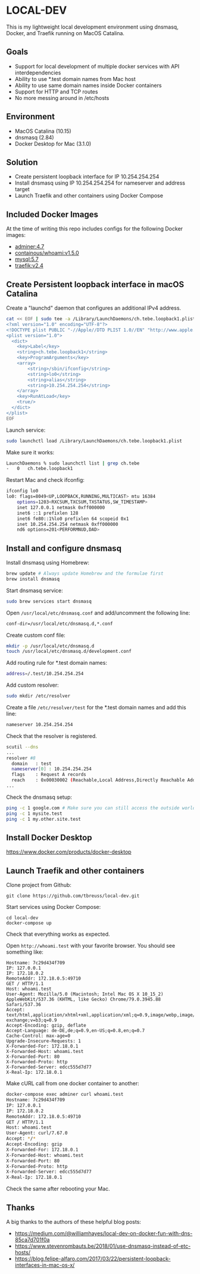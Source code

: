 # LOCAL-DEV

This is my lightweight local development environment using dnsmasq, Docker, and Traefik running on MacOS Catalina.


## Goals

- Support for local development of multiple docker services with API interdependencies
- Ability to use *.test domain names from Mac host
- Ability to use same domain names inside Docker containers
- Support for HTTP and TCP routes 
- No more messing around in /etc/hosts


## Environment

- MacOS Catalina (10.15)
- dnsmasq (2.84)
- Docker Desktop for Mac (3.1.0)


## Solution

- Create persistent loopback interface for IP 10.254.254.254
- Install dnsmasq using IP 10.254.254.254 for nameserver and address target
- Launch Traefik and other containers using Docker Compose


## Included Docker Images

At the time of writing this repo includes configs for the following Docker images:

- [adminer:4.7](https://hub.docker.com/_/adminer)
- [containous/whoami:v1.5.0](https://hub.docker.com/r/containous/whoami)
- [mysql:5.7](https://hub.docker.com/_/mysql)
- [traefik:v2.4](https://hub.docker.com/_/traefik)


## Create Persistent loopback interface in macOS Catalina

Create a "launchd" daemon that configures an additional IPv4 address.

~~~bash
cat << EOF | sudo tee -a /Library/LaunchDaemons/ch.tebe.loopback1.plist
<?xml version="1.0" encoding="UTF-8"?>
<!DOCTYPE plist PUBLIC "-//Apple//DTD PLIST 1.0//EN" "http://www.apple.com/DTDs/PropertyList-1.0.dtd">
<plist version="1.0">
  <dict>
    <key>Label</key>
    <string>ch.tebe.loopback1</string>
    <key>ProgramArguments</key>
    <array>
        <string>/sbin/ifconfig</string>
        <string>lo0</string>
        <string>alias</string>
        <string>10.254.254.254</string>
    </array>
    <key>RunAtLoad</key>
    <true/>
  </dict>
</plist>
EOF
~~~

Launch service:

~~~bash
sudo launchctl load /Library/LaunchDaemons/ch.tebe.loopback1.plist
~~~

Make sure it works:

~~~bash
LaunchDaemons % sudo launchctl list | grep ch.tebe
-	0	ch.tebe.loopback1
~~~

Restart Mac and check ifconfig:

~~~bash
ifconfig lo0
lo0: flags=8049<UP,LOOPBACK,RUNNING,MULTICAST> mtu 16384
	options=1203<RXCSUM,TXCSUM,TXSTATUS,SW_TIMESTAMP>
	inet 127.0.0.1 netmask 0xff000000
	inet6 ::1 prefixlen 128
	inet6 fe80::1%lo0 prefixlen 64 scopeid 0x1
	inet 10.254.254.254 netmask 0xff000000
	nd6 options=201<PERFORMNUD,DAD>
~~~


## Install and configure dnsmasq

Install dnsmasq using Homebrew:

~~~bash
brew update # Always update Homebrew and the formulae first
brew install dnsmasq
~~~

Start dnsmasq service:

~~~bash
sudo brew services start dnsmasq
~~~

Open `/usr/local/etc/dnsmasq.conf` and add/uncomment the following line:

~~~bash
conf-dir=/usr/local/etc/dnsmasq.d,*.conf
~~~

Create custom conf file:

~~~bash
mkdir -p /usr/local/etc/dnsmasq.d
touch /usr/local/etc/dnsmasq.d/development.conf
~~~

Add routing rule for *.test domain names:

~~~bash
address=/.test/10.254.254.254 
~~~

Add custom resolver:

~~~bash
sudo mkdir /etc/resolver
~~~

Create a file `/etc/resolver/test` for the *.test domain names and add this line:

~~~bash
nameserver 10.254.254.254
~~~

Check that the resolver is registered.

~~~bash
scutil --dns
...
resolver #8
  domain   : test
  nameserver[0] : 10.254.254.254
  flags    : Request A records
  reach    : 0x00030002 (Reachable,Local Address,Directly Reachable Address)
...  
~~~

Check the dnsmasq setup:

~~~bash
ping -c 1 google.com # Make sure you can still access the outside world! 
ping -c 1 mysite.test
ping -c 1 my.other.site.test
~~~


## Install Docker Desktop

<https://www.docker.com/products/docker-desktop>


## Launch Traefik and other containers

Clone project from Github:

~~~
git clone https://github.com/tbreuss/local-dev.git
~~~

Start services using Docker Compose:

~~~
cd local-dev
docker-compose up
~~~

Check that everything works as expected.

Open `http://whoami.test` with your favorite browser. 
You should see something like:

~~~text
Hostname: 7c29d434f709
IP: 127.0.0.1
IP: 172.18.0.2
RemoteAddr: 172.18.0.5:49710
GET / HTTP/1.1
Host: whoami.test
User-Agent: Mozilla/5.0 (Macintosh; Intel Mac OS X 10_15_2) AppleWebKit/537.36 (KHTML, like Gecko) Chrome/79.0.3945.88 Safari/537.36
Accept: text/html,application/xhtml+xml,application/xml;q=0.9,image/webp,image/apng,*/*;q=0.8,application/signed-exchange;v=b3;q=0.9
Accept-Encoding: gzip, deflate
Accept-Language: de-DE,de;q=0.9,en-US;q=0.8,en;q=0.7
Cache-Control: max-age=0
Upgrade-Insecure-Requests: 1
X-Forwarded-For: 172.18.0.1
X-Forwarded-Host: whoami.test
X-Forwarded-Port: 80
X-Forwarded-Proto: http
X-Forwarded-Server: edcc555d7d77
X-Real-Ip: 172.18.0.1
~~~

Make cURL call from one docker container to another:

~~~bash
docker-compose exec adminer curl whoami.test
Hostname: 7c29d434f709
IP: 127.0.0.1
IP: 172.18.0.2
RemoteAddr: 172.18.0.5:49710
GET / HTTP/1.1
Host: whoami.test
User-Agent: curl/7.67.0
Accept: */*
Accept-Encoding: gzip
X-Forwarded-For: 172.18.0.1
X-Forwarded-Host: whoami.test
X-Forwarded-Port: 80
X-Forwarded-Proto: http
X-Forwarded-Server: edcc555d7d77
X-Real-Ip: 172.18.0.1
~~~
 
Check the same after rebooting your Mac.


## Thanks

A big thanks to the authors of these helpful blog posts: 

- <https://medium.com/@williamhayes/local-dev-on-docker-fun-with-dns-85ca7d701f0a>
- <https://www.stevenrombauts.be/2018/01/use-dnsmasq-instead-of-etc-hosts/>
- <https://blog.felipe-alfaro.com/2017/03/22/persistent-loopback-interfaces-in-mac-os-x/>

